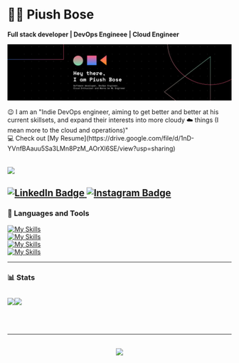 # 🏄‍♂️ Piush Bose
**Full stack developer | DevOps Engineee | Cloud Engineer**<br>
<div id="header" align="center" style="display: flex; flex-direction: column;">
<!--   <img src="https://media.giphy.com/media/M9gbBd9nbDrOTu1Mqx/giphy.gif" width="100"/> -->
<img src="banner.png" />
</div>
<br>
😉 I am an "Indie DevOps engineer, aiming to get better and better at his current skillsets, and expand their interests into more cloudy ☁️ things (I mean more to the cloud and operations)"
<br>
💻 Check out [My Resume](https://drive.google.com/file/d/1nD-YVnfBAauu5Sa3LMn8PzM_AOrXl6SE/view?usp=sharing)

![](https://komarev.com/ghpvc/?username=dtg-lucifer&style=flat-square)
<br><br>
<a href="https://www.linkedin.com/in/bosepiush">
 <img src="https://img.shields.io/badge/LinkedIn-blue?style=for-the-badge&logo=linked-in&logoColor=white" alt="LinkedIn Badge"/>
</a>
<a href="https://www.instagram.com/namespace_piush/">
 <img src="https://img.shields.io/badge/Instagram-E4405F?style=for-the-badge&logo=instagram&logoColor=white" alt="Instagram Badge"/>
</a>
<br>
---

### 🧰 Languages and Tools
[![My Skills](https://skillicons.dev/icons?i=js,ts,html,css,scss,java,go,rust,bash,solidity,kafka,rabbitmq,redis)](https://skillicons.dev)
<br>
[![My Skills](https://skillicons.dev/icons?i=astro,idea,vscode,git,ubuntu,postman,deno,docker,wasm,github,githubactions,ansible,kubernetes)](https://skillicons.dev)
<br>
[![My Skills](https://skillicons.dev/icons?i=mysql,postgres,mongodb,prisma,firebase,supabase,redis,tailwind,styledcomponents,bun,gitlab,elasticsearch,jenkins)](https://skillicons.dev)
<br>
[![My Skills](https://skillicons.dev/icons?i=aws,electron,vim,flutter,vite,react,redux,nextjs,express,nestjs,terraform,grafana,prometheus)](https://skillicons.dev)

---
### 📊 Stats
<div align="center" style="width:100%;display:flex;">
 
![](https://github-readme-stats.vercel.app/api?username=dtg-lucifer&theme=gruvbox&show_icons=true&hide_border=true&count_private=true)

![](https://github-readme-streak-stats.herokuapp.com/?user=dtg-lucifer&theme=gruvbox&hide_border=true)
</div>
 
<br>
<br>

<!-- <div align="center">
   <img src="https://github-readme-stats.vercel.app/api/top-langs/?username=dtg-lucifer&theme=dark&show_icons=true&size_weight=0.5&count_weight=0.5&hide_border=true">
   <img src="https://github-readme-stats.vercel.app/api/top-langs/?username=dtg-lucifer&layout=donut&hide_border=true&&langs_count=10&show_icons=true&theme=gruvbox">
</div> -->

---

<br>
<div align="center">
  <img src="http://ForTheBadge.com/images/badges/built-with-love.svg">
</div>
